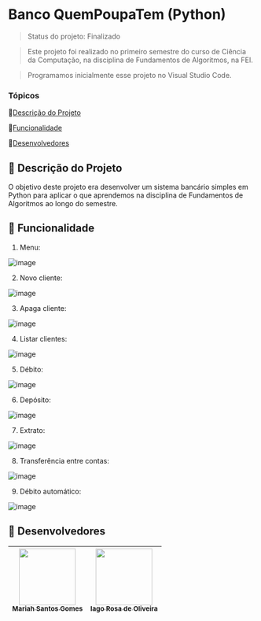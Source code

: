 # Banco QuemPoupaTem (Python)

> Status do projeto: Finalizado

> Este projeto foi realizado no primeiro semestre do curso de Ciência da Computação, na disciplina de Fundamentos de Algoritmos, na FEI.

> Programamos inicialmente esse projeto no Visual Studio Code.

### Tópicos

🔹[Descrição do Projeto](#pencil-descrição-do-projeto)

🔹[Funcionalidade](#mag_right-funcionalidade)

🔹[Desenvolvedores](#busts_in_silhouette-desenvolvedores)

## :pencil: Descrição do Projeto
O objetivo deste projeto era desenvolver um sistema bancário simples em Python para aplicar o que aprendemos na disciplina de Fundamentos de Algoritmos ao longo do semestre.

## :mag_right: Funcionalidade
1. Menu:

![image](https://github.com/iagorosa28/banco_python/assets/125699322/4144b9b4-1761-4711-8f6a-cfb1f019f0d3)

2. Novo cliente:

![image](https://github.com/iagorosa28/banco_python/assets/125699322/41ad17aa-a321-458e-a2f3-642d60ccf095)

3. Apaga cliente:

![image](https://github.com/iagorosa28/banco_python/assets/125699322/e9aa263e-fb95-44e7-acfd-ae3e8f3a9d7b)

4. Listar clientes:

![image](https://github.com/iagorosa28/banco_python/assets/125699322/48c64000-766f-4828-a6be-0f7a706ec98f)

5. Débito:

![image](https://github.com/iagorosa28/banco_python/assets/125699322/2122cf09-950e-4375-919b-adfd744dad5e)

6. Depósito:

![image](https://github.com/iagorosa28/banco_python/assets/125699322/eb8b8a0c-aa4e-459b-b8c5-96fbbf9ceafe)

7. Extrato:

![image](https://github.com/iagorosa28/banco_python/assets/125699322/d2dcca71-fd1b-4cf0-9472-0faef3903fc8)

8. Transferência entre contas:

![image](https://github.com/iagorosa28/banco_python/assets/125699322/a2d95544-4d34-400d-ab04-f6dc3607ece6)

9. Débito automático:

![image](https://github.com/iagorosa28/banco_python/assets/125699322/a73a6914-a68b-4113-8652-f388e58d527b)

## :busts_in_silhouette: Desenvolvedores
| [<img loading="lazy" src="https://github.com/Mariah-Gomes/ProjetoCompMovel1/assets/141663285/e6827fd1-d8fe-4740-b6fc-fbbfccd05752" width=115><br><sub>Mariah Santos Gomes</sub>](https://github.com/Mariah-Gomes) | [<img loading="lazy" src="https://github.com/Mariah-Gomes/ProjetoCompMovel1/assets/141663285/66d7e656-b9e4-43b7-94fa-931b736df881" width=115><br><sub>Iago Rosa de Oliveira</sub>](https://github.com/iagorosa28) |
| :---: | :---: |
